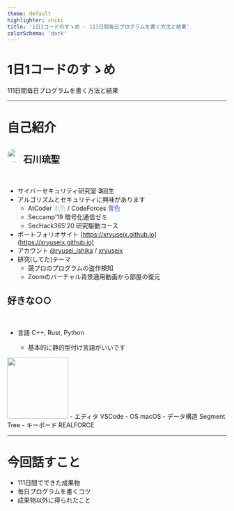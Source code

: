 ```yaml
---
theme: default
highlighter: shiki
title: '1日1コードのすゝめ - 111日間毎日プログラムを書く方法と結果'
colorSchema: 'dark'
---
```


# 1日1コードのすゝめ

111日間毎日プログラムを書く方法と結果


---

# 自己紹介


<div class="flex">
<div class="flex-grow">

## <img src="https://avatars.githubusercontent.com/u/51394682?v=4" height="1832" width="1832" style="height: 1.5em; width: auto; display: inline-block; border-radius: 100%" /> 石川琉聖
<br />

- サイバーセキュリティ研究室 **3**回生
- アルゴリズムとセキュリティに興味があります
  - AtCoder <span style="color:lightblue">**水色**</span> / CodeForces <span style="color:#6495ed">**青色**</span>
  - Seccamp'19 暗号化通信ゼミ
  - SecHack365'20 研究駆動コース
- ポートフォリオサイト <mdi-arrow-right-bold-outline /> [https://xryuseix.github.io](https://xryuseix.github.io)
- アカウント <mdi-arrow-right-bold-outline /> <span class="text-twitter">[<carbon-logo-twitter />@ryusei_ishika](https://twitter.com/ryusei_ishika)</span> / [<carbon-logo-github /> xryuseix](https://github.com/xryuseix)
- 研究(してた)テーマ
  - 競プロのプログラムの盗作検知
  - Zoomのバーチャル背景適用動画から部屋の復元

</div>

<div class="flex-grow">

## 好きな○○
<br />

- 言語 <mdi-arrow-right-bold-outline /> C++, Rust, Python
  - 基本的に静的型付け言語がいいです
<img src="https://camo.githubusercontent.com/f9e2745dcf64632c35e51270bc76ed43b999d3b51bafda646380b4641f518fc8/68747470733a2f2f6769746875622d726561646d652d73746174732e76657263656c2e6170702f6170692f746f702d6c616e67733f757365726e616d653d7872797573656978266c61796f75743d636f6d70616374266c616e67735f636f756e743d38266578636c7564655f7265706f3d53412d506c61672c4174436f6465725f4261636b75702c5365634861636b3336352d446174617365742c26686964653d68746d6c2c4d616b6566696c652c6373732c5465782c434d616b652c53435353267468656d653d746f6b796f6e69676874" style="height:10em">
- エディタ <mdi-arrow-right-bold-outline /> VSCode
- OS <mdi-arrow-right-bold-outline /> macOS
- データ構造 <mdi-arrow-right-bold-outline /> Segment Tree
- キーボード <mdi-arrow-right-bold-outline /> REALFORCE

</div>
</div>


---

# 今回話すこと

- 111日間でできた成果物
- 毎日プログラムを書くコツ
- 成果物以外に得られたこと